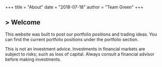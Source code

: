 +++
title = "About"
date = "2018-07-18"
author = "Team Green"
+++

<h2>> Welcome<span class="logo__cursor" style="width: 3px; height: 1.625rem;"></span></h2>

This website was built to post our portfolio positions and trading ideas. You can find the current portfolio positions under the portfolio section.

This is not an investment advice. Investments in financial markets are subject to risks; such as loss of capital. Always consult a financial advisor before making investments.